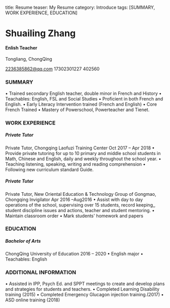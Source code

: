 title: Resume
teaser: My Resume
category: Introduce
tags: [SUMMARY, WORK EXPERIENCE, EDUCATION]

# Shuailing Zhang

#### Enlish Teacher

Tongliang, ChongQing

2236385862@qq.com
17302301227
402560

### SUMMARY

•	Trained secondary English teacher, double minor in French and History
•	Teachables: English, FSL and Social Studies
•	Proficient in both French and English.
•	Early Literacy Intervention trained (French and English)
•	Core French Trained
•	Mastery of  Powerschool, Powerteacher and Tienet.

### WORK EXPERIENCE                             

##### Private Tutor

Private Tutor, Chongqing Laofuzi Training Center
Oct 2017 – Apr 2018
•	Provide private tutoring for up to 10 primary and middle school students in Math, Chinese and English, daily and weekly throughout the school year.
•	Teaching listening, speaking, writing and reading comprehension
•	Following new curriculum standard Guide.

##### Private Tutor

Private Tutor, New Oriental Education & Technology
Group of Gongmao, Chongqing
Invigilator
Apr 2016 –Aug2016
 •	Assist with day to day operations of the school, supervising over 15 students, record keeping,, student discipline issues and actions, teacher and student mentoring.
•	Maintain classroom order 
•	Mark students' homework and papers

### EDUCATION

##### Bachelor of Arts

ChongQing University of Education
2016 – 2020
•	English major
•	Teachables: English

### ADDITIONAL INFORMATION

•	Assisted in IPP, Psych Ed. and SPPT meetings to create and develop plans and strategies for students and teachers.
•	Completed Learning Disability training (2015)
•	Completed Emergency Glucagon injection training.(2017)
•	ASD online training (2018)